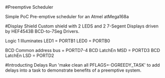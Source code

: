 #Preemptive Scheduler

Simple PoC Pre-emptive scheduler for an Atmel atMega168a


#Display Shield
Custom shield with 2 LEDS and 2 7-Segent Displays driven by HEF4543B BCD-to-7Seg Drivers.

Logic 1 Illuminates
LED1 = PORTB1
LED0 = PORTB0

BCD Common address bus = PORTD7-4
BCD LatchEn MSD = PORTD3
BCD LatchEn LSD = PORTD2

#Introducting Delays
Run 'make clean all PFLAGS=-DGREEDY_TASK' to add delays into a task to demonstrate benefits of a preemptive system.
